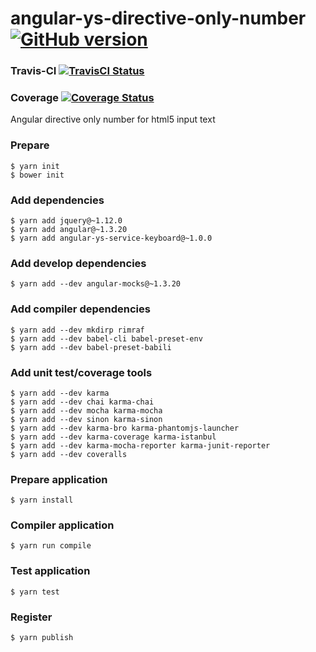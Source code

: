 # angular-ys-directive-only-number [![GitHub version][github-image]][github-url]

### Travis-CI [![TravisCI Status][travis-image]][travis-url]
### Coverage [![Coverage Status][coveralls-image]][coveralls-url]


Angular directive only number for html5 input text

### Prepare

```
$ yarn init
$ bower init
```

### Add dependencies

```
$ yarn add jquery@~1.12.0
$ yarn add angular@~1.3.20
$ yarn add angular-ys-service-keyboard@~1.0.0
```

### Add develop dependencies

```
$ yarn add --dev angular-mocks@~1.3.20
```

### Add compiler dependencies

```
$ yarn add --dev mkdirp rimraf
$ yarn add --dev babel-cli babel-preset-env
$ yarn add --dev babel-preset-babili
```

### Add unit test/coverage tools

```
$ yarn add --dev karma
$ yarn add --dev chai karma-chai
$ yarn add --dev mocha karma-mocha
$ yarn add --dev sinon karma-sinon
$ yarn add --dev karma-bro karma-phantomjs-launcher
$ yarn add --dev karma-coverage karma-istanbul
$ yarn add --dev karma-mocha-reporter karma-junit-reporter
$ yarn add --dev coveralls
```

### Prepare application

```
$ yarn install
```

### Compiler application

```
$ yarn run compile
```

### Test application

```
$ yarn test
```

### Register

```
$ yarn publish
```

[travis-image]: https://travis-ci.org/yadickson/angular-ys-directive-only-number.png
[travis-url]: https://travis-ci.org/yadickson/angular-ys-directive-only-number

[coveralls-image]: https://coveralls.io/repos/github/yadickson/angular-ys-directive-only-number/badge.png
[coveralls-url]: https://coveralls.io/github/yadickson/angular-ys-directive-only-number

[github-image]: https://badge.fury.io/gh/yadickson%2Fangular-ys-directive-only-number.png
[github-url]: https://badge.fury.io/gh/yadickson%2Fangular-ys-directive-only-number
